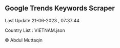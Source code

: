 

## Google Trends Keywords Scraper 
 
Last Update 21-06-2023 , 07:37:44

Country List :
VIETNAM.json



© Abdul Muttaqin 
